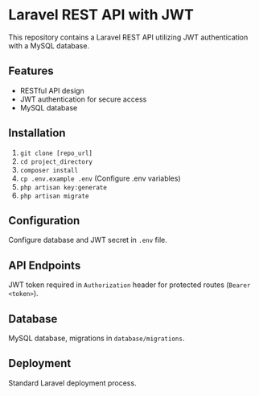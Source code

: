 # Laravel REST API with JWT

This repository contains a Laravel REST API utilizing JWT authentication with a MySQL database.

## Features

- RESTful API design
- JWT authentication for secure access
- MySQL database

## Installation

1. `git clone [repo_url]`
2. `cd project_directory`
3. `composer install`
4. `cp .env.example .env` (Configure .env variables)
5. `php artisan key:generate`
6. `php artisan migrate`

## Configuration

Configure database and JWT secret in `.env` file.

## API Endpoints

JWT token required in `Authorization` header for protected routes (`Bearer <token>`).

## Database

MySQL database, migrations in `database/migrations`.

## Deployment

Standard Laravel deployment process.
